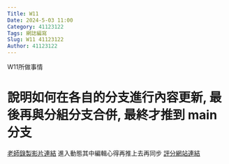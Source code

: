 ```yaml
---
Title: W11
Date: 2024-5-03 11:00
Category: 41123122
Tags: 網誌編寫
Slug: W11 41123122
Author: 41123122
---
```


W11所做事情

<!-- PELICAN_END_SUMMARY -->

# 說明如何在各自的分支進行內容更新, 最後再與分組分支合併, 最終才推到 main 分支
[老師錄製影片連結](https://youtu.be/N4QPHMznMGc?si=YOyL675y-ZaOQOFZ)
進入動態其中編輯心得再推上去再同步
[評分網站連結](https://mdecd2024.github.io/2astud-2asite/content/index.html)




